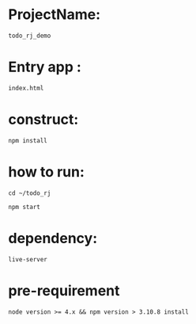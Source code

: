 # ProjectName:

	todo_rj_demo

# Entry app :

	index.html

# construct:

	npm install

# how to run:

	cd ~/todo_rj

	npm start

# dependency:

	live-server

# pre-requirement

	node version >= 4.x && npm version > 3.10.8 install
